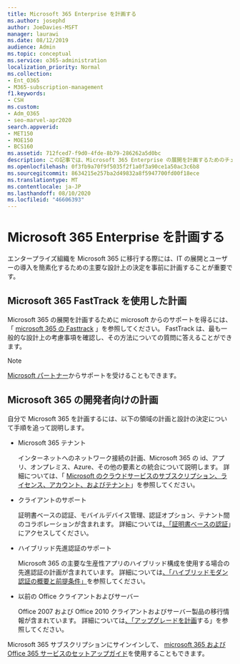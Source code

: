 ```yaml
---
title: Microsoft 365 Enterprise を計画する
ms.author: josephd
author: JoeDavies-MSFT
manager: laurawi
ms.date: 08/12/2019
audience: Admin
ms.topic: conceptual
ms.service: o365-administration
localization_priority: Normal
ms.collection:
- Ent_O365
- M365-subscription-management
f1.keywords:
- CSH
ms.custom:
- Adm_O365
- seo-marvel-apr2020
search.appverid:
- MET150
- MOE150
- BCS160
ms.assetid: 712fced7-f9d0-4fde-8b79-286262a5d0bc
description: この記事では、Microsoft 365 Enterprise の展開を計画するためのチェックリストとその他のリソースを提供します。
ms.openlocfilehash: 0f3fb9a70f9f5035f2f1a0f3a90ce1a50ac3c6b8
ms.sourcegitcommit: 8634215e257ba2d49832a8f5947700fd00f18ece
ms.translationtype: MT
ms.contentlocale: ja-JP
ms.lasthandoff: 08/10/2020
ms.locfileid: "46606393"
---
```

# <a name="plan-for-microsoft-365-enterprise"></a>Microsoft 365 Enterprise を計画する

エンタープライズ組織を Microsoft 365 に移行する際には、IT の展開とユーザーの導入を簡素化するための主要な設計上の決定を事前に計画することが重要です。 

## <a name="planning-with-microsoft-365-fasttrack"></a>Microsoft 365 FastTrack を使用した計画

Microsoft 365 の展開を計画するために microsoft からのサポートを得るには、「 [microsoft 365 の Fasttrack](https://www.microsoft.com/fasttrack/microsoft-365) 」を参照してください。 FastTrack は、最も一般的な設計上の考慮事項を確認し、その方法についての質問に答えることができます。 

>[!Note]
>[Microsoft パートナー](https://www.microsoft.com/solution-providers/home)からサポートを受けることもできます。
>

## <a name="do-it-yourself-planning-for-microsoft-365"></a>Microsoft 365 の開発者向けの計画

自分で Microsoft 365 を計画するには、以下の領域の計画と設計の決定について手順を追って説明します。

- Microsoft 365 テナント

  インターネットへのネットワーク接続の計画、Microsoft 365 の id、アプリ、オンプレミス、Azure、その他の要素との統合について説明します。 詳細については、「 [Microsoft のクラウドサービスのサブスクリプション、ライセンス、アカウント、およびテナント](subscriptions-licenses-accounts-and-tenants-for-microsoft-cloud-offerings.md)」を参照してください。

- クライアントのサポート

  証明書ベースの認証、モバイルデバイス管理、認証オプション、テナント間のコラボレーションが含まれます。 詳細については[、「証明書ベースの認証](office-365-client-support-certificate-based-authentication.md)」にアクセスしてください。

- ハイブリッド先進認証のサポート

  Microsoft 365 の主要な生産性アプリのハイブリッド構成を使用する場合の先進認証の計画が含まれています。 詳細については[、「ハイブリッドモダン認証の概要と前提条件」](hybrid-modern-auth-overview.md)を参照してください。

- 以前の Office クライアントおよびサーバー

  Office 2007 および Office 2010 クライアントおよびサーバー製品の移行情報が含まれています。 詳細については[、「アップグレードを計画](plan-upgrade-previous-versions-office.md)する」を参照してください。

Microsoft 365 サブスクリプションにサインインして、 [microsoft 365 および Office 365 サービスのセットアップガイド](setup-guides-for-office-365.md)を使用することもできます。
